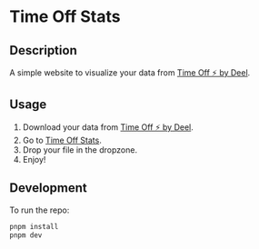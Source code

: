# Time Off Stats

## Description

A simple website to visualize your data from [Time Off ⚡ by Deel](https://mazein.slack.com/apps/AELEX1TU3-time-off-by-deel).

## Usage

1. Download your data from [Time Off ⚡ by Deel](https://mazein.slack.com/apps/AELEX1TU3-time-off-by-deel).
2. Go to [Time Off Stats](https://time-off-stats.vercel.app/).
3. Drop your file in the dropzone.
4. Enjoy!

## Development

To run the repo:

```bash
pnpm install
pnpm dev
```
